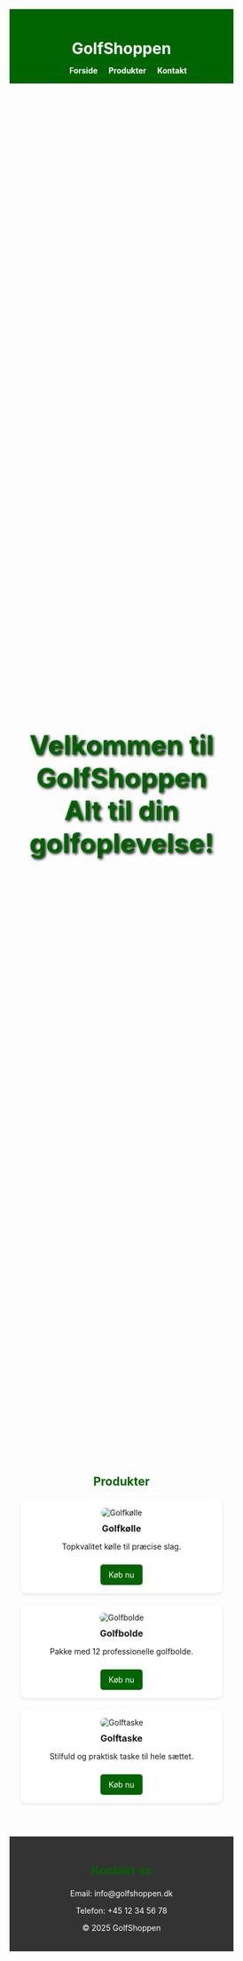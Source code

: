 <!DOCTYPE html>
<html lang="da">
<head>
  <meta charset="UTF-8">
  <meta name="viewport" content="width=device-width, initial-scale=1.0">
  <title>GolfShoppen</title>
  <style>
    /* Reset */
    * { margin: 0; padding: 0; box-sizing: border-box; }

    body {
      font-family: Arial, sans-serif;
      line-height: 1.6;
      background: #f4f4f4;
      color: #333;
    }

    header {
      background: #006400;
      color: #fff;
      padding: 15px;
      text-align: center;
    }

    nav ul {
      list-style: none;
      display: flex;
      justify-content: center;
      gap: 20px;
    }

    nav a {
      color: white;
      text-decoration: none;
      font-weight: bold;
    }

    nav a:hover {
      text-decoration: underline;
    }

    .hero {
      background: url("https://images.unsplash.com/photo-1508780709619-79562169bc64") no-repeat center center/cover;
      height: 60vh;
      display: flex;
      align-items: center;
      justify-content: center;
      color: white;
      text-shadow: 2px 2px 5px black;
      font-size: 2rem;
      text-align: center;
    }

    .container {
      width: 90%;
      max-width: 1200px;
      margin: auto;
      padding: 20px 0;
    }

    h2 {
      text-align: center;
      margin-bottom: 20px;
      color: #006400;
    }

    .products {
      display: grid;
      grid-template-columns: repeat(auto-fit, minmax(250px, 1fr));
      gap: 20px;
    }

    .product {
      background: white;
      padding: 15px;
      border-radius: 10px;
      text-align: center;
      box-shadow: 0 2px 5px rgba(0,0,0,0.1);
    }

    .product img {
      max-width: 100%;
      border-radius: 10px;
    }

    .product h3 {
      margin: 10px 0;
    }

    .btn {
      display: inline-block;
      background: #006400;
      color: white;
      padding: 10px 15px;
      border-radius: 5px;
      text-decoration: none;
      margin-top: 10px;
    }

    .btn:hover {
      background: #228B22;
    }

    footer {
      background: #333;
      color: white;
      text-align: center;
      padding: 20px;
      margin-top: 40px;
    }
  </style>
</head>
<body>
  <header>
    <h1>GolfShoppen</h1>
    <nav>
      <ul>
        <li><a href="#forside">Forside</a></li>
        <li><a href="#produkter">Produkter</a></li>
        <li><a href="#kontakt">Kontakt</a></li>
      </ul>
    </nav>
  </header>

  <section class="hero" id="forside">
    <h2>Velkommen til GolfShoppen<br>Alt til din golfoplevelse!</h2>
  </section>

  <section class="container" id="produkter">
    <h2>Produkter</h2>
    <div class="products">
      <div class="product">
        <img src="https://images.unsplash.com/photo-1519861531473-9200262188bf" alt="Golfkølle">
        <h3>Golfkølle</h3>
        <p>Topkvalitet kølle til præcise slag.</p>
        <a href="#" class="btn">Køb nu</a>
      </div>
      <div class="product">
        <img src="https://images.unsplash.com/photo-1587174486073-5cb45b7f27d4" alt="Golfbolde">
        <h3>Golfbolde</h3>
        <p>Pakke med 12 professionelle golfbolde.</p>
        <a href="#" class="btn">Køb nu</a>
      </div>
      <div class="product">
        <img src="https://images.unsplash.com/photo-1521412644187-c49fa049e84d" alt="Golftaske">
        <h3>Golftaske</h3>
        <p>Stilfuld og praktisk taske til hele sættet.</p>
        <a href="#" class="btn">Køb nu</a>
      </div>
    </div>
  </section>

  <footer id="kontakt">
    <h2>Kontakt os</h2>
    <p>Email: info@golfshoppen.dk</p>
    <p>Telefon: +45 12 34 56 78</p>
    <p>&copy; 2025 GolfShoppen</p>
  </footer>
</body>
</html>
